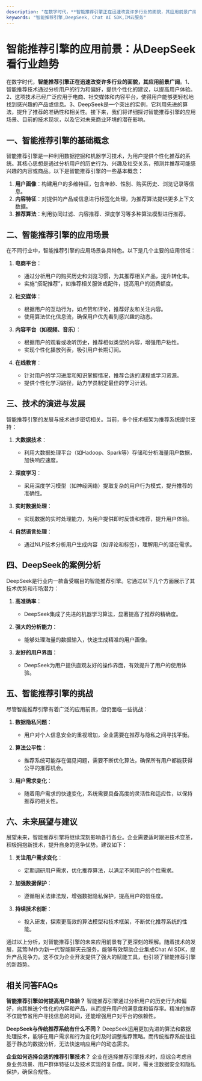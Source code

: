 ```yaml
---
description: "在数字时代，**智能推荐引擎正在迅速改变许多行业的面貌，其应用前景广阔**。1、智能推荐技术通过分析用户的行为和偏好，提供个性化的建议，以提高用户体验。2、这项技术已经广泛应用于电商、社交媒体和内容平台，使得用户能够更轻松地找到感兴趣的产品或信息。3、DeepSeek是一个突出的实例，它利用先进的算法，提升了推荐的准确性和相关性。接下来，我们将详细探讨智能推荐引擎的应用场景、目前的技术现状，以及它对未来商业环境的潜在影响。"
keywords: "智能推荐引擎,DeepSeek, Chat AI SDK,IM云服务"
---
```

# 智能推荐引擎的应用前景：从DeepSeek看行业趋势

在数字时代，**智能推荐引擎正在迅速改变许多行业的面貌，其应用前景广阔**。1、智能推荐技术通过分析用户的行为和偏好，提供个性化的建议，以提高用户体验。2、这项技术已经广泛应用于电商、社交媒体和内容平台，使得用户能够更轻松地找到感兴趣的产品或信息。3、DeepSeek是一个突出的实例，它利用先进的算法，提升了推荐的准确性和相关性。接下来，我们将详细探讨智能推荐引擎的应用场景、目前的技术现状，以及它对未来商业环境的潜在影响。

## **一、智能推荐引擎的基础概念**

智能推荐引擎是一种利用数据挖掘和机器学习技术，为用户提供个性化推荐的系统。其核心思想是通过分析用户的历史行为、兴趣及社交关系，预测并推荐可能感兴趣的内容或商品。以下是智能推荐引擎的一些基本概念：

1. **用户画像**：构建用户的多维特征，包含年龄、性别、购买历史、浏览记录等信息。
2. **内容特征**：对提供的产品或信息进行标签化处理，为推荐算法提供更多上下文数据。
3. **推荐算法**：利用协同过滤、内容推荐、深度学习等多种算法模型进行推荐。

## **二、智能推荐引擎的应用场景**

在不同行业中，智能推荐引擎的应用场景各具特色。以下是几个主要的应用领域：

1. **电商平台**：
   - 通过分析用户的购买历史和浏览习惯，为其推荐相关产品，提升转化率。
   - 实施“搭配推荐”，如推荐相关服饰或配件，提高用户的消费额度。

2. **社交媒体**：
   - 根据用户的互动行为，如点赞和评论，推荐好友和关注内容。
   - 使用算法优化信息流，确保用户优先看到感兴趣的动态。

3. **内容平台（如视频、音乐）**：
   - 根据用户的观看或收听历史，推荐相似类型的内容，增强用户粘性。
   - 实现个性化播放列表，吸引用户长期订阅。

4. **在线教育**：
   - 针对用户的学习进度和知识掌握情况，推荐合适的课程或学习资源。
   - 提供个性化学习路径，助力学员制定最佳的学习计划。

## **三、技术的演进与发展**

智能推荐引擎的发展与技术进步密切相关。当前，多个技术框架为推荐系统提供支持：

1. **大数据技术**：
   - 利用大数据处理平台（如Hadoop、Spark等）存储和分析海量用户数据，加快响应速度。

2. **深度学习**：
   - 采用深度学习模型（如神经网络）提取复杂的用户行为模式，提升推荐的准确性。

3. **实时数据处理**：
   - 实现数据的实时处理能力，为用户提供即时反馈和推荐，提升用户体验。

4. **自然语言处理**：
   - 通过NLP技术分析用户生成内容（如评论和标签），理解用户的潜在需求。

## **四、DeepSeek的案例分析**

DeepSeek是行业内一款备受瞩目的智能推荐引擎。它通过以下几个方面展示了其技术优势和市场潜力：

1. **高准确率**：
   - DeepSeek集成了先进的机器学习算法，显著提高了推荐的精确度。
   
2. **强大的分析能力**：
   - 能够处理海量的数据输入，快速生成精准的用户画像。

3. **友好的用户界面**：
   - DeepSeek为用户提供直观友好的操作界面，有效提升了用户的使用体验。

## **五、智能推荐引擎的挑战**

尽管智能推荐引擎有着广泛的应用前景，但仍面临一些挑战：

1. **数据隐私问题**：
   - 用户对个人信息安全的重视增加，企业需要在推荐与隐私之间寻找平衡。

2. **算法公平性**：
   - 推荐系统可能存在偏见问题，需要不断优化算法，确保所有用户都能获得公平的推荐机会。

3. **用户需求变化**：
   - 随着用户需求的快速变化，系统需要具备高度的灵活性和适应性，以保持推荐的相关性。

## **六、未来展望与建议**

展望未来，智能推荐引擎将继续深刻影响各行各业。企业需要适时跟进技术变革，积极拥抱新技术，提升自身的竞争优势。建议如下：

1. **关注用户需求变化**：
   - 定期调研用户需求，优化推荐算法，以满足不同用户的个性需求。

2. **加强数据保护**：
   - 遵循相关法律法规，增强数据隐私保护，提高用户的信任度。

3. **持续技术创新**：
   - 投入研发，探索更高效的算法模型和技术框架，不断优化推荐系统的性能。

通过以上分析，对智能推荐引擎的未来应用前景有了更深刻的理解。随着技术的发展，蓝莺IM作为新一代智能聊天云服务，能够有效帮助企业集成Chat AI SDK，提升产品竞争力。这不仅为企业开发提供了强大的赋能工具，也引领了智能推荐引擎的新趋势。

## 相关问答FAQs

**智能推荐引擎如何提高用户体验？**
智能推荐引擎通过分析用户的历史行为和偏好，向其推送个性化的内容和产品，从而提升用户的满意度和留存率。精准的推荐不仅能节省用户寻找信息的时间，还能增强用户对平台的依赖性。

**DeepSeek与传统推荐系统有什么不同？**
DeepSeek运用更加先进的算法和数据处理技术，能够在用户需求和行为变化时及时调整推荐策略。而传统推荐系统往往基于静态的数据分析，无法快速响应用户的动态需求。

**企业如何选择合适的推荐引擎技术？**
企业在选择推荐引擎技术时，应综合考虑自身业务场景、用户群体特征以及技术实现的复杂度。同时，需关注数据安全和隐私保护，确保合规性。
